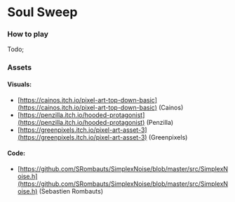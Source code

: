 # Soul Sweep

### How to play
Todo;


### Assets
#### Visuals:
- [https://cainos.itch.io/pixel-art-top-down-basic](https://cainos.itch.io/pixel-art-top-down-basic) (Cainos)
- [https://penzilla.itch.io/hooded-protagonist](https://penzilla.itch.io/hooded-protagonist) (Penzilla)
- [https://greenpixels.itch.io/pixel-art-asset-3](https://greenpixels.itch.io/pixel-art-asset-3) (Greenpixels)


#### Code:
- [https://github.com/SRombauts/SimplexNoise/blob/master/src/SimplexNoise.h](https://github.com/SRombauts/SimplexNoise/blob/master/src/SimplexNoise.h) (Sebastien Rombauts)
